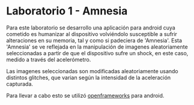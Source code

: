 Laboratorio 1 -  Amnesia	
=======================

Para este laboratorio se desarrollo una aplicación para android cuya cometido es humanizar al dispositivo volviéndolo susceptible a sufrir alteraciones en su memoria, tal y como si padeciera de 'Amnesia'.
Esta 'Amnesia' se ve reflejada en la manipulación de imagenes aleatoriamente seleccionadas a partir de que el dispositivo sufre un shock, en este caso, medido a través del acelerómetro.

Las imagenes seleccionadas son modificadas aleatoriamente usando distintos glitches, que varian según la intensidad de la aceleración capturada.

Para llevar a cabo esto se utilizó [openframeworks](http://openframeworks.cc) para android.  


